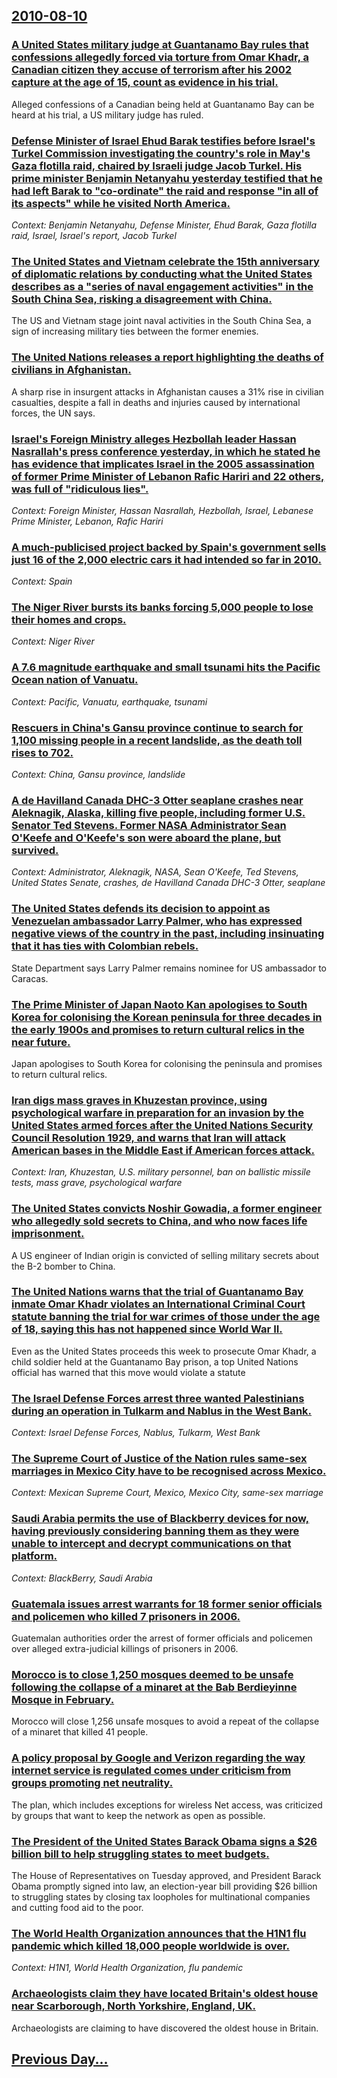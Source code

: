 ## [2010-08-10](/news/2010/08/10/index.md)

### [A United States military judge at Guantanamo Bay rules that confessions allegedly forced via torture from Omar Khadr, a Canadian citizen they accuse of terrorism after his 2002 capture at the age of 15, count as evidence in his trial. ](/news/2010/08/10/a-united-states-military-judge-at-guanta-namo-bay-rules-that-confessions-allegedly-forced-via-torture-from-omar-khadr-a-canadian-citizen-th.md)
Alleged confessions of a Canadian being held at Guantanamo Bay can be heard at his trial, a US military judge has ruled.

### [Defense Minister of Israel Ehud Barak testifies before Israel's Turkel Commission investigating the country's role in May's Gaza flotilla raid, chaired by Israeli judge Jacob Turkel. His prime minister Benjamin Netanyahu yesterday testified that he had left Barak to "co-ordinate" the raid and response "in all of its aspects" while he visited North America. ](/news/2010/08/10/defense-minister-of-israel-ehud-barak-testifies-before-israel-s-turkel-commission-investigating-the-country-s-role-in-may-s-gaza-flotilla-ra.md)
_Context: Benjamin Netanyahu, Defense Minister, Ehud Barak, Gaza flotilla raid, Israel, Israel's report, Jacob Turkel_

### [The United States and Vietnam celebrate the 15th anniversary of diplomatic relations by conducting what the United States describes as a "series of naval engagement activities" in the South China Sea, risking a disagreement with China. ](/news/2010/08/10/the-united-states-and-vietnam-celebrate-the-15th-anniversary-of-diplomatic-relations-by-conducting-what-the-united-states-describes-as-a-se.md)
The US and Vietnam stage joint naval activities in the South China Sea, a sign of increasing military ties between the former enemies.

### [The United Nations releases a report highlighting the deaths of civilians in Afghanistan. ](/news/2010/08/10/the-united-nations-releases-a-report-highlighting-the-deaths-of-civilians-in-afghanistan.md)
A sharp rise in insurgent attacks in Afghanistan causes a 31% rise in civilian casualties, despite a fall in deaths and injuries caused by international forces, the UN says.

### [Israel's Foreign Ministry alleges Hezbollah leader Hassan Nasrallah's press conference yesterday, in which he stated he has evidence that implicates Israel in the 2005 assassination of former Prime Minister of Lebanon Rafic Hariri and 22 others, was full of "ridiculous lies". ](/news/2010/08/10/israel-s-foreign-ministry-alleges-hezbollah-leader-hassan-nasrallah-s-press-conference-yesterday-in-which-he-stated-he-has-evidence-that-im.md)
_Context: Foreign Minister, Hassan Nasrallah, Hezbollah, Israel, Lebanese Prime Minister, Lebanon, Rafic Hariri_

### [A much-publicised project backed by Spain's government sells just 16 of the 2,000 electric cars it had intended so far in 2010. ](/news/2010/08/10/a-much-publicised-project-backed-by-spain-s-government-sells-just-16-of-the-2-000-electric-cars-it-had-intended-so-far-in-2010.md)
_Context: Spain_

### [The Niger River bursts its banks forcing 5,000 people to lose their homes and crops. ](/news/2010/08/10/the-niger-river-bursts-its-banks-forcing-5-000-people-to-lose-their-homes-and-crops.md)
_Context: Niger River_

### [A 7.6 magnitude earthquake and small tsunami hits the Pacific Ocean nation of Vanuatu. ](/news/2010/08/10/a-7-6-magnitude-earthquake-and-small-tsunami-hits-the-pacific-ocean-nation-of-vanuatu.md)
_Context: Pacific, Vanuatu, earthquake, tsunami_

### [Rescuers in China's Gansu province continue to search for 1,100 missing people in a recent landslide, as the death toll rises to 702. ](/news/2010/08/10/rescuers-in-china-s-gansu-province-continue-to-search-for-1-100-missing-people-in-a-recent-landslide-as-the-death-toll-rises-to-702.md)
_Context: China, Gansu province, landslide_

### [A de Havilland Canada DHC-3 Otter seaplane crashes near Aleknagik, Alaska, killing five people, including former U.S. Senator Ted Stevens. Former NASA Administrator Sean O'Keefe and O'Keefe's son were aboard the plane, but survived. ](/news/2010/08/10/a-de-havilland-canada-dhc-3-otter-seaplane-crashes-near-aleknagik-alaska-killing-five-people-including-former-u-s-senator-ted-stevens-f.md)
_Context: Administrator, Aleknagik, NASA, Sean O'Keefe, Ted Stevens, United States Senate, crashes, de Havilland Canada DHC-3 Otter, seaplane_

### [The United States defends its decision to appoint as Venezuelan ambassador Larry Palmer, who has expressed negative views of the country in the past, including insinuating that it has ties with Colombian rebels. ](/news/2010/08/10/the-united-states-defends-its-decision-to-appoint-as-venezuelan-ambassador-larry-palmer-who-has-expressed-negative-views-of-the-country-in.md)
State Department says Larry Palmer remains nominee for US ambassador to Caracas.

### [The Prime Minister of Japan Naoto Kan apologises to South Korea for colonising the Korean peninsula for three decades in the early 1900s and promises to return cultural relics in the near future. ](/news/2010/08/10/the-prime-minister-of-japan-naoto-kan-apologises-to-south-korea-for-colonising-the-korean-peninsula-for-three-decades-in-the-early-1900s-and.md)
Japan apologises to South Korea for colonising the peninsula and promises to return cultural relics.

### [Iran digs mass graves in Khuzestan province, using psychological warfare in preparation for an invasion by the United States armed forces after the United Nations Security Council Resolution 1929, and warns that Iran will attack American bases in the Middle East if American forces attack. ](/news/2010/08/10/iran-digs-mass-graves-in-khuzestan-province-using-psychological-warfare-in-preparation-for-an-invasion-by-the-united-states-armed-forces-af.md)
_Context: Iran, Khuzestan, U.S. military personnel, ban on ballistic missile tests, mass grave, psychological warfare_

### [The United States convicts Noshir Gowadia, a former engineer who allegedly sold secrets to China, and who now faces life imprisonment. ](/news/2010/08/10/the-united-states-convicts-noshir-gowadia-a-former-engineer-who-allegedly-sold-secrets-to-china-and-who-now-faces-life-imprisonment.md)
A US engineer of Indian origin is convicted of selling military secrets about the B-2 bomber to China.

### [The United Nations warns that the trial of Guantanamo Bay inmate Omar Khadr violates an International Criminal Court statute banning the trial for war crimes of those under the age of 18, saying this has not happened since World War II. ](/news/2010/08/10/the-united-nations-warns-that-the-trial-of-guanta-namo-bay-inmate-omar-khadr-violates-an-international-criminal-court-statute-banning-the-tr.md)
Even as the United States proceeds this week to prosecute Omar Khadr, a child soldier held at the Guantanamo Bay prison, a top United Nations official has warned that this move would violate a statute

### [The Israel Defense Forces arrest three wanted Palestinians during an operation in Tulkarm and Nablus in the West Bank. ](/news/2010/08/10/the-israel-defense-forces-arrest-three-wanted-palestinians-during-an-operation-in-tulkarm-and-nablus-in-the-west-bank.md)
_Context: Israel Defense Forces, Nablus, Tulkarm, West Bank_

### [The Supreme Court of Justice of the Nation rules same-sex marriages in Mexico City have to be recognised across Mexico. ](/news/2010/08/10/the-supreme-court-of-justice-of-the-nation-rules-same-sex-marriages-in-mexico-city-have-to-be-recognised-across-mexico.md)
_Context: Mexican Supreme Court, Mexico, Mexico City, same-sex marriage_

### [Saudi Arabia permits the use of Blackberry devices for now, having previously considering banning them as they were unable to intercept and decrypt communications on that platform. ](/news/2010/08/10/saudi-arabia-permits-the-use-of-blackberry-devices-for-now-having-previously-considering-banning-them-as-they-were-unable-to-intercept-and.md)
_Context: BlackBerry, Saudi Arabia_

### [Guatemala issues arrest warrants for 18 former senior officials and policemen who killed 7 prisoners in 2006. ](/news/2010/08/10/guatemala-issues-arrest-warrants-for-18-former-senior-officials-and-policemen-who-killed-7-prisoners-in-2006.md)
Guatemalan authorities order the arrest of former officials and policemen over alleged extra-judicial killings of prisoners in 2006.

### [Morocco is to close 1,250 mosques deemed to be unsafe following the collapse of a minaret at the Bab Berdieyinne Mosque in February. ](/news/2010/08/10/morocco-is-to-close-1-250-mosques-deemed-to-be-unsafe-following-the-collapse-of-a-minaret-at-the-bab-berdieyinne-mosque-in-february.md)
Morocco will close 1,256 unsafe mosques to avoid a repeat of the collapse of a minaret that killed 41 people.

### [A policy proposal by Google and Verizon regarding the way internet service is regulated comes under criticism from groups promoting net neutrality. ](/news/2010/08/10/a-policy-proposal-by-google-and-verizon-regarding-the-way-internet-service-is-regulated-comes-under-criticism-from-groups-promoting-net-neut.md)
The plan, which includes exceptions for wireless Net access, was criticized by groups that want to keep the network as open as possible.

### [The President of the United States Barack Obama signs a $26 billion bill to help struggling states to meet budgets. ](/news/2010/08/10/the-president-of-the-united-states-barack-obama-signs-a-26-billion-bill-to-help-struggling-states-to-meet-budgets.md)
The House of Representatives on Tuesday approved, and President Barack Obama promptly signed into law, an election-year bill providing $26 billion to struggling states by closing tax loopholes for multinational companies and cutting food aid to the poor.

### [The World Health Organization announces that the H1N1 flu pandemic which killed 18,000 people worldwide is over. ](/news/2010/08/10/the-world-health-organization-announces-that-the-h1n1-flu-pandemic-which-killed-18-000-people-worldwide-is-over.md)
_Context: H1N1, World Health Organization, flu pandemic_

### [Archaeologists claim they have located Britain's oldest house near Scarborough, North Yorkshire, England, UK. ](/news/2010/08/10/archaeologists-claim-they-have-located-britain-s-oldest-house-near-scarborough-north-yorkshire-england-uk.md)
Archaeologists are claiming to have discovered the oldest house in Britain.

## [Previous Day...](/news/2010/08/9/index.md)

